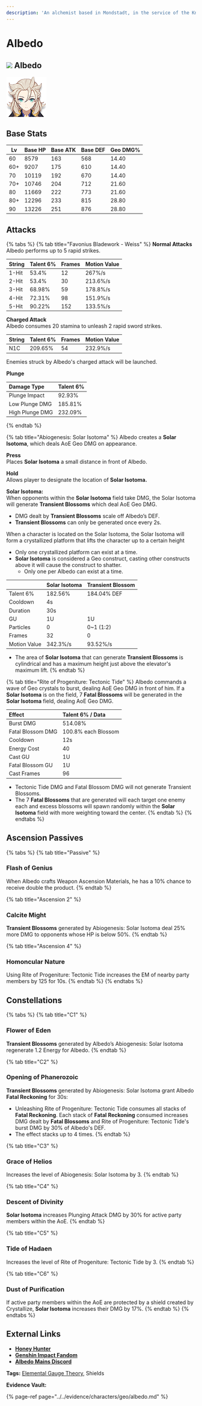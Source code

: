 ```yaml
---
description: 'An alchemist based in Mondstadt, in the service of the Knights of Favonius.'
---
```


# Albedo

## ![](https://github.com/Artesians/TCL/tree/57f3d1d5000b5e354330b673c95288fb815244c8/.gitbook/assets/element_geo%20%281%29%20%281%29.png) Albedo

![](../../.gitbook/assets/albedo.png)

## **Base Stats**

|Lv |Base HP|Base ATK|Base DEF|Geo DMG%|
|---|-------|--------|--------|--------|
|60 |8579   |163     |568     |14.40   |
|60+|9207   |175     |610     |14.40   |
|70 |10119  |192     |670     |14.40   |
|70+|10746  |204     |712     |21.60   |
|80 |11669  |222     |773     |21.60   |
|80+|12296  |233     |815     |28.80   |       
|90 |13226  |251     |876     |28.80   |


## **Attacks**

{% tabs %}
{% tab title="Favonius Bladework - Weiss" %}
**Normal Attacks**  
Albedo performs up to 5 rapid strikes.

| String | Talent 6% | Frames | Motion Value |
| :--- | :--- | :--- | :--- |
| 1-Hit | 53.4% | 12 | 267%/s |
| 2-Hit | 53.4% | 30 | 213.6%/s |
| 3-Hit | 68.98% | 59 | 178.8%/s |
| 4-Hit | 72.31% | 98 | 151.9%/s |
| 5-Hit | 90.22% | 152 | 133.5%/s |

**Charged Attack**  
Albedo consumes 20 stamina to unleash 2 rapid sword strikes.

| String | Talent 6% | Frames | Motion Value |
| :--- | :--- | :--- | :--- |
| N1C | 209.65% | 54 | 232.9%/s |

Enemies struck by Albedo's charged attack will be launched.

**Plunge**

| Damage Type | Talent 6% |
| :--- | :--- |
| Plunge Impact | 92.93% |
| Low Plunge DMG | 185.81% |
| High Plunge DMG | 232.09% |
{% endtab %}

{% tab title="Abiogenesis: Solar Isotoma" %}
Albedo creates a **Solar Isotoma**, which deals AoE Geo DMG on appearance.

**Press**  
Places **Solar Isotoma** a small distance in front of Albedo.

**Hold**  
Allows player to designate the location of **Solar Isotoma.**

**Solar Isotoma:**  
When opponents within the **Solar Isotoma** field take DMG, the Solar Isotoma will generate **Transient Blossoms** which deal AoE Geo DMG.

* DMG dealt by **Transient Blossoms** scale off Albedo’s DEF.
* **Transient Blossoms** can only be generated once every 2s.

When a character is located on the Solar Isotoma, the Solar Isotoma will form a crystallized platform that lifts the character up to a certain height

* Only one crystallized platform can exist at a time.
* **Solar Isotoma** is considered a Geo construct, casting other constructs above it will cause the construct to shatter.
  * Only one per Albedo can exist at a time.

|  | Solar Isotoma | Transient Blossom |
| :--- | :--- | :--- |
| Talent 6% | 182.56% | 184.04% DEF |
| Cooldown | 4s |  |
| Duration | 30s |  |
| GU | 1U | 1U |
| Particles | 0 | 0~1 \(1:2\) |
| Frames | 32 | 0 |
| Motion Value | 342.3%/s | 93.52%/s |

* The area of **Solar Isotoma** that can generate **Transient Blossoms** is cylindrical and has a maximum height just above the elevator's maximum lift. 
{% endtab %}

{% tab title="Rite of Progeniture: Tectonic Tide" %}
Albedo commands a wave of Geo crystals to burst, dealing AoE Geo DMG in front of him. If a **Solar Isotoma** is on the field, 7 **Fatal Blossoms** will be generated in the **Solar Isotoma** field, dealing AoE Geo DMG.

| Effect | Talent 6% / Data |
| :--- | :--- |
| Burst DMG | 514.08% |
| Fatal Blossom DMG | 100.8% each Blossom |
| Cooldown | 12s |
| Energy Cost | 40 |
| Cast GU | 1U |
| Fatal Blossom GU | 1U |
| Cast Frames | 96 |

* Tectonic Tide DMG and Fatal Blossom DMG will not generate Transient Blossoms.
* The 7 **Fatal Blossoms** that are generated will each target one enemy each and excess blossoms will spawn randomly within the **Solar Isotoma** field with more weighting toward the center. 
{% endtab %}
{% endtabs %}

## **Ascension Passives**

{% tabs %}
{% tab title="Passive" %}
### Flash of Genius

When Albedo crafts Weapon Ascension Materials, he has a 10% chance to receive double the product.
{% endtab %}

{% tab title="Ascension 2" %}
### Calcite Might

**Transient Blossoms** generated by Abiogenesis: Solar Isotoma deal 25% more DMG to opponents whose HP is below 50%.
{% endtab %}

{% tab title="Ascension 4" %}
### Homoncular Nature

Using Rite of Progeniture: Tectonic Tide increases the EM of nearby party members by 125 for 10s.
{% endtab %}
{% endtabs %}

## Constellations

{% tabs %}
{% tab title="C1" %}
### Flower of Eden

**Transient Blossoms** generated by Albedo’s Abiogenesis: Solar Isotoma regenerate 1.2 Energy for Albedo.
{% endtab %}

{% tab title="C2" %}
### Opening of Phanerozoic

**Transient Blossoms** generated by Abiogenesis: Solar Isotoma grant Albedo **Fatal Reckoning** for 30s:

* Unleashing Rite of Progeniture: Tectonic Tide consumes all stacks of **Fatal Reckoning**. Each stack of **Fatal Reckoning** consumed increases DMG dealt by **Fatal Blossoms** and Rite of Progeniture: Tectonic Tide's burst DMG by 30% of Albedo's DEF.
* The effect stacks up to 4 times.
{% endtab %}

{% tab title="C3" %}
### Grace of Helios

Increases the level of Abiogenesis: Solar Isotoma by 3.
{% endtab %}

{% tab title="C4" %}
### Descent of Divinity

**Solar Isotoma** increases Plunging Attack DMG by 30% for active party members within the AoE.
{% endtab %}

{% tab title="C5" %}
### **Tide of Hadaen**

Increases the level of Rite of Progeniture: Tectonic Tide by 3.
{% endtab %}

{% tab title="C6" %}
### Dust of Purification

If active party members within the AoE are protected by a shield created by Crystallize, **Solar Isotoma** increases their DMG by 17%.
{% endtab %}
{% endtabs %}

## **External Links**

* [**Honey Hunter**](https://genshin.honeyhunterworld.com/db/char/albedo/)
* [**Genshin Impact Fandom**](https://genshin-impact.fandom.com/wiki/Albedo)
* [**Albedo Mains Discord**](https://discord.gg/JKkam3umnn)

**Tags:** [Elemental Gauge Theory](https://library.keqingmains.com/mechanics/combat/elemental-reactions/elemental-gauge-theory), Shields

**Evidence Vault:**

{% page-ref page="../../evidence/characters/geo/albedo.md" %}

